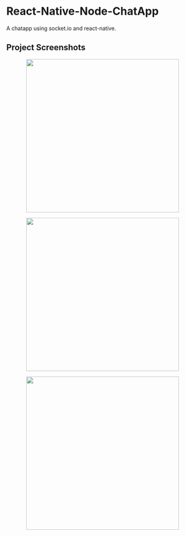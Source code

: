 # React-Native-Node-ChatApp
A chatapp using socket.io and react-native.

## Project Screenshots
<p align="center">
<img src='https://user-images.githubusercontent.com/24764528/49372041-5e1ff680-f71f-11e8-923e-328968e73ca9.png' width='400px'></p>

<p align="center">
<img src='https://user-images.githubusercontent.com/24764528/49372048-64ae6e00-f71f-11e8-949a-290f777b306d.png' width='400px'></p>

<p align="center">
<img src='https://user-images.githubusercontent.com/24764528/49372084-83ad0000-f71f-11e8-8e97-5a35c728402f.png' width='400px'></p>
